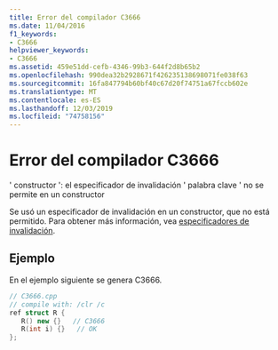```yaml
---
title: Error del compilador C3666
ms.date: 11/04/2016
f1_keywords:
- C3666
helpviewer_keywords:
- C3666
ms.assetid: 459e51dd-cefb-4346-99b3-644f2d8b65b2
ms.openlocfilehash: 990dea32b2928671f426235138698071fe038f63
ms.sourcegitcommit: 16fa847794b60bf40c67d20f74751a67fccb602e
ms.translationtype: MT
ms.contentlocale: es-ES
ms.lasthandoff: 12/03/2019
ms.locfileid: "74758156"
---
```

# <a name="compiler-error-c3666"></a>Error del compilador C3666

' constructor ': el especificador de invalidación ' palabra clave ' no se permite en un constructor

Se usó un especificador de invalidación en un constructor, que no está permitido. Para obtener más información, vea [especificadores de invalidación](../../extensions/override-specifiers-cpp-component-extensions.md).

## <a name="example"></a>Ejemplo

En el ejemplo siguiente se genera C3666.

```cpp
// C3666.cpp
// compile with: /clr /c
ref struct R {
   R() new {}   // C3666
   R(int i) {}   // OK
};
```
